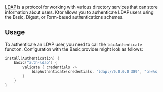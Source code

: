 
[LDAP](https://ktor.io/docs/ldap.html) is a protocol for working with various directory services that can store information about users. Ktor allows you to authenticate LDAP users using the Basic, Digest, or Form-based authentications schemes.

## Usage

To authenticate an LDAP user, you need to call the `ldapAuthenticate` function. Configuration with the Basic provider might look as follows:
```kotlin
install(Authentication) {
    basic("auth-ldap") {
        validate { credentials ->
            ldapAuthenticate(credentials, "ldap://0.0.0.0:389", "cn=%s,dc=ktor,dc=io")
        }
    }
}
```

